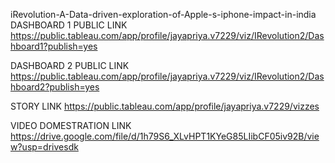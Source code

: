 

iRevolution-A-Data-driven-exploration-of-Apple-s-iphone-impact-in-india
DASHBOARD 1 PUBLIC LINK https://public.tableau.com/app/profile/jayapriya.v7229/viz/IRevolution2/Dashboard1?publish=yes

DASHBOARD 2 PUBLIC LINK https://public.tableau.com/app/profile/jayapriya.v7229/viz/IRevolution2/Dashboard2?publish=yes

STORY LINK https://public.tableau.com/app/profile/jayapriya.v7229/vizzes

VIDEO DOMESTRATION LINK https://drive.google.com/file/d/1h79S6_XLvHPT1KYeG85LIibCF05iv92B/view?usp=drivesdk
